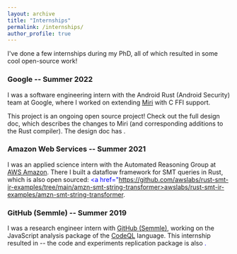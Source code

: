 ```yaml
---
layout: archive
title: "Internships"
permalink: /internships/
author_profile: true
---
```


I've done a few internships during my PhD, all of which resulted in some cool open-source work!

### Google -- Summer 2022 

I was a software engineering intern with the Android Rust (Android Security) team at Google, where I worked on extending <span style="color:blue"><a href="https://github.com/rust-lang/miri">Miri</a></span> with C FFI support.

This project is an ongoing open source project! 
Check out the full design doc, which describes the changes to Miri (and corresponding additions to the Rust compiler).
The design doc has <span style = "color:blue"><a href = "https://hackmd.io/eFY7Jyl6QGeGKQlJvBp6pw?view#Relevant-links"><a list of links to PRs></a></span>.

### Amazon Web Services -- Summer 2021 

I was an applied science intern with the Automated Reasoning Group at <span style="color:blue"><a href="https://aws.amazon.com/">AWS Amazon</a></span>.
There I built a dataflow framework for SMT queries in Rust, which is also open sourced: <span style="color:blue"><a href="https://github.com/awslabs/rust-smt-ir-examples/tree/main/amzn-smt-string-transformer>awslabs/rust-smt-ir-examples/amzn-smt-string-transformer</a></span>.

### GitHub (Semmle) -- Summer 2019

I was a research engineer intern with <span style="color:blue"><a href="https://semmle.com/">GitHub (Semmle)</a></span>, working on the JavaScript analysis package of the <span style="color:blue"><a href="https://securitylab.github.com/tools/codeql/">CodeQL</a></span> language.
This internship resulted in <span style="color:blue"><a href="https://emarteca.github.io/publications/tse22.pdf/"><a cool research paper></a></span> -- the code and experiments replication package is also <span style="color:blue"><a href="https://github.com/emarteca/JSEventAPIModelling"><open sourced></a></href>.


